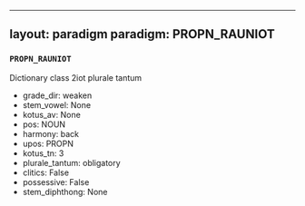 
---
layout: paradigm
paradigm: PROPN_RAUNIOT
---
### ` PROPN_RAUNIOT `

Dictionary class 2iot plurale tantum
* grade_dir: weaken
* stem_vowel: None
* kotus_av: None
* pos: NOUN
* harmony: back
* upos: PROPN
* kotus_tn: 3
* plurale_tantum: obligatory
* clitics: False
* possessive: False
* stem_diphthong: None
